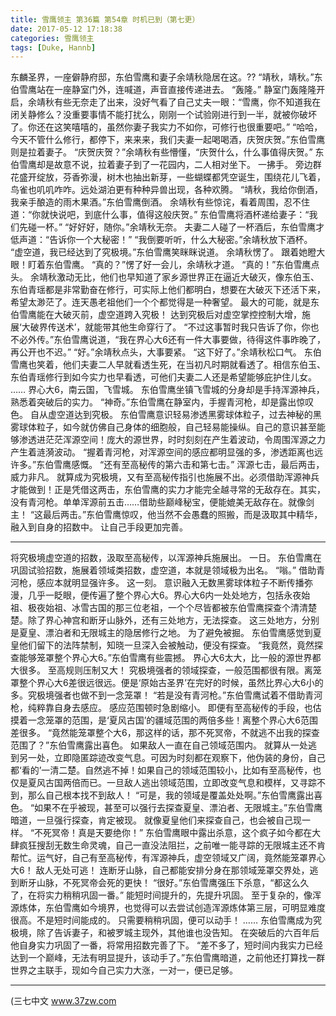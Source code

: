```yaml
---
title: 雪鹰领主 第36篇 第54章 时机已到（第七更）
date: 2017-05-12 17:18:38
categories: 雪鹰领主
tags: [Duke, Hannb]
---
```


东麟圣界，一座僻静府邸，东伯雪鹰和妻子余靖秋隐居在这。??
“靖秋，靖秋。”东伯雪鹰站在一座静室门外，连喊道，声音直接传递进去。
“轰隆。”
静室门轰隆隆开启，余靖秋有些无奈走了出来，没好气看了自己丈夫一眼：“雪鹰，你不知道我在闭关静修么？没重要事情不能打扰么，刚刚一个试验刚进行到一半，就被你破坏了。你还在这笑嘻嘻的，虽然你妻子我实力不如你，可修行也很重要吧。”
“哈哈，今天不管什么修行，都停下，来来来，我们夫妻一起喝喝酒，庆贺庆贺。”东伯雪鹰则是拉着妻子。
“庆贺庆贺？”余靖秋有些懵懂，“庆贺什么，什么事值得庆贺。”
东伯雪鹰却是故意不说，拉着妻子到了一花园内，二人相对坐下。
一拂手。
旁边群花盛开绽放，芬香弥漫，树木也抽出新芽，一些蝴蝶都凭空诞生，围绕花儿飞着，鸟雀也叽叽咋咋。远处湖泊更有种种异兽出现，各种欢腾。
“靖秋，我给你倒酒，我亲手酿造的雨木果酒。”东伯雪鹰倒酒。
余靖秋有些惊诧，看着周围，忍不住道：“你就快说吧，到底什么事，值得这般庆贺。”
东伯雪鹰将酒杯递给妻子：“我们先碰一杯。”
“好好好，随你。”余靖秋无奈。
夫妻二人碰了一杯酒后，东伯雪鹰才低声道：“告诉你一个大秘密！”
“我倒要听听，什么大秘密。”余靖秋放下酒杯。
“虚空道，我已经达到了究极境。”东伯雪鹰笑眯眯说道。
余靖秋愣了。
跟着她瞪大眼！盯着东伯雪鹰。
“真的？”愣了好一会儿，余靖秋才道。
“真的！”东伯雪鹰点头。
余靖秋激动无比，他们也早知道了家乡源世界正在逼近大破灭，像东伯玉、东伯青瑶都是非常勤奋在修行，可实际上他们都明白，想要在大破灭下还活下来，希望太渺茫了。连天愚老祖他们一个个都觉得是一种奢望。
最大的可能，就是东伯雪鹰能在大破灭前，虚空道跨入究极！
达到究极后对虚空掌控控制大增，施展‘大破界传送术’，就能带其他生命穿行了。
“不过这事暂时我只告诉了你，你也不必外传。”东伯雪鹰说道，“我在界心大6还有一件大事要做，待得这件事昨晚了，再公开也不迟。”
“好。”余靖秋点头，大事要紧。
“这下好了。”余靖秋松口气。
东伯雪鹰也笑着，他们夫妻二人早就看透生死，在当初凡时期就看透了。相信东伯玉、东伯青瑶修行到如今实力也早看透，可他们夫妻二人还是希望能够庇护住儿女。
……
界心大6，南云国，飞雪城。
东伯雪鹰坐镇飞雪城的分身却是手持浑源神兵，熟悉着突破后的实力。
“神奇。”东伯雪鹰在静室内，手握青河枪，却是露出惊叹色。
自从虚空道达到究极。
东伯雪鹰意识轻易渗透黑雾球体粒子，过去神秘的黑雾球体粒子，如今就仿佛自己身体的细胞般，自己轻易能操纵。自己的意识甚至能够渗透进茫茫浑源空间！庞大的源世界，时时刻刻在产生着波动，令周围浑源之力产生着涟漪波动。
“握着青河枪，对浑源空间的感应都明显强的多，渗透距离也远许多。”东伯雪鹰感慨。
“还有至高秘传的第六击和第七击。”
浑源七击，最后两击，威力非凡。
就算成为究极境，又有至高秘传指引也施展不出。必须借助浑源神兵才能做到！正是凭借这两击，东伯雪鹰的实力才能完全越寻常的无敌存在。其实，没有青河枪。单单浑源前五击……借助些巅峰秘宝，便能媲美无敌存在。就像剑主！
“这最后两击。”东伯雪鹰惊叹，他当然不会愚蠢的照搬，而是汲取其中精华，融入到自身的招数中。
让自己手段更加完善。
******
将究极境虚空道的招数，汲取至高秘传，以浑源神兵施展出。
一日。
东伯雪鹰在巩固试验招数，施展着领域类招数，虚空道，本就是领域极为出名。
“嗡。”
借助青河枪，感应本就明显强许多。
这一刻。
意识融入无数黑雾球体粒子不断传播弥漫，几乎一眨眼，便传遍了整个界心大6。界心大6内一处处地方，包括永夜始祖、极夜始祖、冰雪古国的那三位老祖，一个个尽皆都被东伯雪鹰探查个清清楚楚。除了界心神宫和断牙山脉外，还有三处地方，无法探查。
这三处地方，分别是夏皇、漂泊者和无限城主的隐居修行之地。
为了避免被掘。
东伯雪鹰感觉到夏皇他们留下的法阵禁制，知晓一旦深入会被触动，便没有探查。
“我竟然，竟然探查能够笼罩整个界心大6。”东伯雪鹰有些震撼。
界心大6太大，比一般的源世界都大很多。
至高规则压制又大！
究极境强者的领域探查，一般范围都很有限。离笼罩整个界心大6差很远很远。便是‘原始古圣界’在完好的时候，虽然比界心大6小的多。究极境强者也做不到一念笼罩！
“若是没有青河枪。”东伯雪鹰试着不借助青河枪，纯粹靠自身去感应。
感应范围顿时急剧缩小。
即便有至高秘传的手段，也估摸着一念笼罩的范围，是‘夏风古国’的疆域范围的两倍多些！离整个界心大6范围差很多。
“竟然能笼罩整个大6，那这样的话，那不死冥帝，不就逃不出我的探查范围了？”东伯雪鹰露出喜色。
如果敌人一直在自己领域范围内。
就算从一处逃到另一处，立即隐匿踪迹改变气息。可因为时刻都在观察下，他伪装的身份，自己都‘看的’一清二楚。自然逃不掉！如果自己的领域范围较小，比如有至高秘传，也仅是夏风古国两倍而已。一旦敌人逃出领域范围，立即改变气息和模样，又寻踪不到，那么自己根本找不到敌人！
“可是，我的领域是覆盖处处啊。”东伯雪鹰露出喜色。
“如果不在乎被现，甚至可以强行去探查夏皇、漂泊者、无限城主。”东伯雪鹰暗道，一旦强行探查，肯定被现。
就像夏皇他们来探查自己，也会被自己现一样。
“不死冥帝！真是天要绝你！”
东伯雪鹰眼中露出杀意，这个疯子如今都在大肆疯狂搜刮无数生命灵魂，自己一直没法阻拦，之前唯一能寻踪的无限城主还不肯帮忙。运气好，自己有至高秘传，有浑源神兵，虚空领域又广阔，竟然能笼罩界心大6！
敌人无处可逃！
连断牙山脉，自己都能安排分身在那领域笼罩交界处，逃到断牙山脉，不死冥帝会死的更快！
“很好。”东伯雪鹰强压下杀意，“都这么久了，在将实力稍稍巩固一番。”
能短时间提升的，先提升巩固。
至于复杂的，像浑源炼体，东伯雪鹰如今境界，也觉得可以去尝试创造浑源炼体第三层，可明显难度很高。不是短时间能成的。
只需要稍稍巩固，便可以动手！
……
东伯雪鹰成为究极境，除了告诉妻子，和被罗城主现外，其他谁也没告知。
在突破后的六百年后他自身实力巩固了一番，将常用招数完善了下。
“差不多了，短时间内我实力已经达到一个巅峰，无法有明显提升，该动手了。”东伯雪鹰暗道，之前他还打算找一群世界之主联手，现如今自己实力大涨，一对一，便已足够。
*******
(三七中文 www.37zw.com